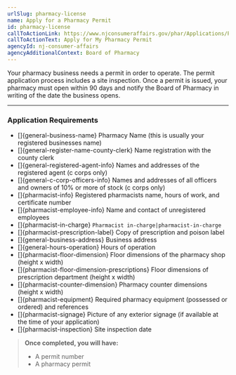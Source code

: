 ```yaml
---
urlSlug: pharmacy-license
name: Apply for a Pharmacy Permit
id: pharmacy-license
callToActionLink: https://www.njconsumeraffairs.gov/phar/Applications/Pharmacy-Permit-Application.pdf
callToActionText: Apply for My Pharmacy Permit
agencyId: nj-consumer-affairs
agencyAdditionalContext: Board of Pharmacy
---
```

Your pharmacy business needs a permit in order to operate. The permit application process includes a site inspection. Once a permit is issued, your pharmacy must open within 90 days and notify the Board of Pharmacy in writing of the date the business opens.

- - -

### Application Requirements

* \[]{general-business-name} Pharmacy Name (this is usually your registered businesses name)
* \[]{general-register-name-county-clerk} Name registration with the county clerk
* \[]{general-registered-agent-info} Names and addresses of the registered agent (c corps only)
* \[]{general-c-corp-officers-info} Names and addresses of all officers and owners of 10% or more of stock (c corps only)
* \[]{pharmacist-info} Registered pharmacists name, hours of work, and certificate number
* \[]{pharmacist-employee-info} Name and contact of unregistered employees
* []{pharmacist-in-charge} `Pharmacist in-charge|pharmacist-in-charge` 
* \[]{pharmacist-prescription-label} Copy of prescription and poison label
* \[]{general-business-address} Business address
* \[]{general-hours-operation} Hours of operation
* \[]{pharmacist-floor-dimension} Floor dimensions of the pharmacy shop (height x width)
* \[]{pharmacist-floor-dimension-prescriptions} Floor dimensions of prescription department (height x width)
* \[]{pharmacist-counter-dimension} Pharmacy counter dimensions (height x width)
* \[]{pharmacist-equipment} Required pharmacy equipment (possessed or ordered) and references
* \[]{pharmacist-signage} Picture of any exterior signage (if available at the time of your application)
* \[]{pharmacist-inspection} Site inspection date

> **Once completed, you will have:**
>
> * A permit number
> * A pharmacy permit